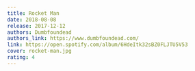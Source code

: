 ```yaml
---
title: Rocket Man
date: 2018-08-08
release: 2017-12-12
authors: Dumbfoundead
authors_link: https://www.dumbfoundead.com/
link: https://open.spotify.com/album/6HdeItk32sBZ0FLJTU5V53
cover: rocket-man.jpg
rating: 4
---
```

